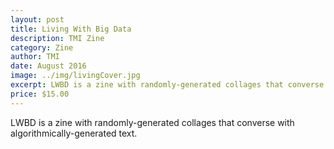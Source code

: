```yaml
---
layout: post
title: Living With Big Data
description: TMI Zine
category: Zine
author: TMI
date: August 2016
image: ../img/livingCover.jpg
excerpt: LWBD is a zine with randomly-generated collages that converse with algorithmically-generated text.
price: $15.00
---
```


LWBD is a zine with randomly-generated collages that converse with algorithmically-generated text.
